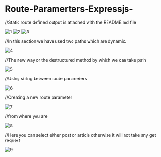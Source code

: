 # Route-Paramerters-Expressjs-

//Static route defined output is attached with the README.md file


![1](https://github.com/AbhishShar21ma/Route-Paramerters-Expressjs-/assets/119476697/e864e839-e0cd-4d1e-9e8d-b1d1450220ea)
![2](https://github.com/AbhishShar21ma/Route-Paramerters-Expressjs-/assets/119476697/398c8291-0883-4b26-bf36-d08741ba683a)
![3](https://github.com/AbhishShar21ma/Route-Paramerters-Expressjs-/assets/119476697/62b6e07d-2e3d-420a-b7bd-5ab2a028a029)


//In this section we have used two paths which are dynamic.

![4](https://github.com/AbhishShar21ma/Route-Paramerters-Expressjs-/assets/119476697/de206e2d-20d1-473e-b1e9-f6c06cae657f)


//The new way or the destructured method by which we can take path

![5](https://github.com/AbhishShar21ma/Route-Paramerters-Expressjs-/assets/119476697/37c575a4-4679-472b-88a6-8970e5e71e6c)


//Using string between route parameters

![6](https://github.com/AbhishShar21ma/Route-Paramerters-Expressjs-/assets/119476697/816e67a6-da35-4c1f-9360-8102b0cf8e2c)


//Creating a new route parameter

![7](https://github.com/AbhishShar21ma/Route-Paramerters-Expressjs-/assets/119476697/795fa6e0-9527-4b02-87ea-051d19fb5300)


//from where you are

![8](https://github.com/AbhishShar21ma/Route-Paramerters-Expressjs-/assets/119476697/7ee6eb24-3b7c-4e1b-925d-fb7e7c5a21fb)


//Here you can select either post or article otherwise it will not take any get request

![9](https://github.com/AbhishShar21ma/Route-Paramerters-Expressjs-/assets/119476697/e6117818-b8c1-4505-89eb-01453ff77088)



